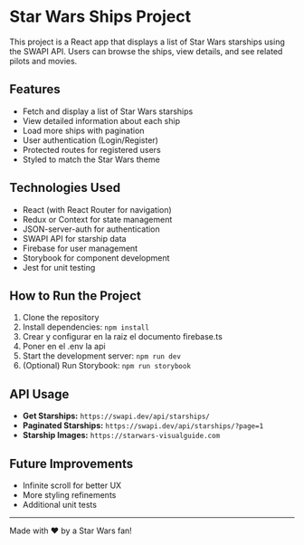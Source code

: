 # Star Wars Ships Project

This project is a React app that displays a list of Star Wars starships using the SWAPI API. Users can browse the ships, view details, and see related pilots and movies.

## Features

- Fetch and display a list of Star Wars starships
- View detailed information about each ship
- Load more ships with pagination
- User authentication (Login/Register)
- Protected routes for registered users
- Styled to match the Star Wars theme

## Technologies Used

- React (with React Router for navigation)
- Redux or Context for state management
- JSON-server-auth for authentication
- SWAPI API for starship data
- Firebase for user management
- Storybook for component development
- Jest for unit testing

## How to Run the Project

1. Clone the repository
2. Install dependencies: `npm install`
3. Crear y configurar en la raiz el documento firebase.ts 
4. Poner en el .env la api
3. Start the development server: `npm run dev`
4. (Optional) Run Storybook: `npm run storybook`

## API Usage

- **Get Starships:** `https://swapi.dev/api/starships/`
- **Paginated Starships:** `https://swapi.dev/api/starships/?page=1`
- **Starship Images:** `https://starwars-visualguide.com`

## Future Improvements

- Infinite scroll for better UX
- More styling refinements
- Additional unit tests

---

Made with ❤️ by a Star Wars fan!

